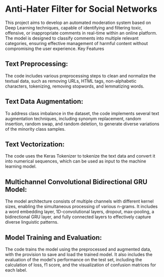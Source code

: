 # Anti-Hater Filter for Social Networks
This project aims to develop an automated moderation system based on Deep Learning techniques, capable of identifying and filtering toxic, offensive, or inappropriate comments in real-time within an online platform. The model is designed to classify comments into multiple relevant categories, ensuring effective management of harmful content without compromising the user experience.
Key Features

## Text Preprocessing: 
The code includes various preprocessing steps to clean and normalize the textual data, such as removing URLs, HTML tags, non-alphabetic characters, tokenizing, removing stopwords, and lemmatizing words.

## Text Data Augmentation: 
To address class imbalance in the dataset, the code implements several text augmentation techniques, including synonym replacement, random insertion, random swap, and random deletion, to generate diverse variations of the minority class samples.

## Text Vectorization: 
The code uses the Keras Tokenizer to tokenize the text data and convert it into numerical sequences, which can be used as input to the machine learning model.

## Multichannel Convolutional Bidirectional GRU Model: 
The model architecture consists of multiple channels with different kernel sizes, enabling the simultaneous processing of various n-grams. It includes a word embedding layer, 1D-convolutional layers, dropout, max-pooling, a bidirectional GRU layer, and fully connected layers to effectively capture diverse linguistic patterns.

## Model Training and Evaluation: 
The code trains the model using the preprocessed and augmented data, with the provision to save and load the trained model. It also includes the evaluation of the model's performance on the test set, including the calculation of loss, f1 score, and the visualization of confusion matrices for each label.

